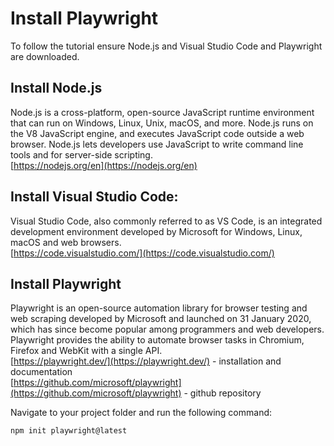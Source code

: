 # Install Playwright
To follow the tutorial ensure Node.js and Visual Studio Code and Playwright are downloaded.

## Install Node.js
Node.js is a cross-platform, open-source JavaScript runtime environment that can run on Windows, Linux, Unix, macOS, and more. 
Node.js runs on the V8 JavaScript engine, and executes JavaScript code outside a web browser. 
Node.js lets developers use JavaScript to write command line tools and for server-side scripting. <br>
[https://nodejs.org/en](https://nodejs.org/en)

## Install Visual Studio Code:
Visual Studio Code, also commonly referred to as VS Code, is an integrated development environment developed by Microsoft for Windows, Linux, macOS and web browsers.<br>
[https://code.visualstudio.com/](https://code.visualstudio.com/)

## Install Playwright
Playwright is an open-source automation library for browser testing and web scraping developed by Microsoft and launched on 31 January 2020, which has since become popular among programmers and web developers. 
Playwright provides the ability to automate browser tasks in Chromium, Firefox and WebKit with a single API. <br>
[https://playwright.dev/](https://playwright.dev/) - installation and documentation <br>
[https://github.com/microsoft/playwright](https://github.com/microsoft/playwright) - github repository

Navigate to your project folder and run the following command:
```
npm init playwright@latest
```
  
